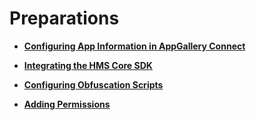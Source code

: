 # Preparations<a name="EN-US_TOPIC_0000001098843580"></a>

-   **[Configuring App Information in AppGallery Connect](android-sdk-config-agc.md)**  

-   **[Integrating the HMS Core SDK](android-sdk-integrating-sdk.md)**  

-   **[Configuring Obfuscation Scripts](android-sdk-config-obfuscation-scripts.md)**  

-   **[Adding Permissions](android-sdk-adding-permissions.md)**  


